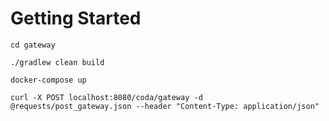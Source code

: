 # Getting Started
```shell
cd gateway

./gradlew clean build

docker-compose up

curl -X POST localhost:8080/coda/gateway -d @requests/post_gateway.json --header "Content-Type: application/json"
```
